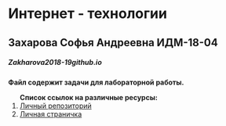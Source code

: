 # Интернет - технологии
## Захарова Софья Андреевна ИДМ-18-04
##### Zakharova2018-19github.io
**Файл содержит задачи для лабораторной работы.**<br>
<ol><strong>Список ссылок на различные ресурсы:</strong><br>
<li><a href="https://github.com/sofiazakharova/Zakharova2018-19github.io">Личный репозиторий</a><br>
<li><a href="https://SofiaZakharova.github.io/Zakharova2018-19github.io/index6.html ">Личная страничка</a></ol><br>

